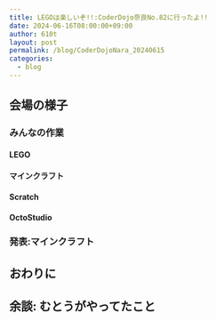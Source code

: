 ```yaml
---
title: LEGOは楽しいぞ!!:CoderDojo奈良No.82に行ったよ!!
date: 2024-06-16T08:00:00+09:00
author: 610t
layout: post
permalink: /blog/CoderDojoNara_20240615
categories:
  - blog
---
```

## 会場の様子
### みんなの作業
#### LEGO
#### マインクラフト
#### Scratch
#### OctoStudio
### 発表:マインクラフト
## おわりに
## 余談: むとうがやってたこと
